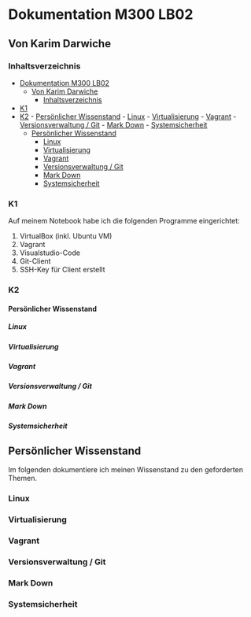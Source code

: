 # Dokumentation M300 LB02
## Von Karim Darwiche

### Inhaltsverzeichnis

- [Dokumentation M300 LB02](#dokumentation-m300-lb02)
  - [Von Karim Darwiche](#von-karim-darwiche)
    - [Inhaltsverzeichnis](#inhaltsverzeichnis)
- [K1](#k1)
- [K2](#k2)
      - [Persönlicher Wissenstand](#persönlicher-wissenstand)
        - [Linux](#linux)
        - [Virtualisierung](#virtualisierung)
        - [Vagrant](#vagrant)
        - [Versionsverwaltung / Git](#versionsverwaltung--git)
        - [Mark Down](#mark-down)
        - [Systemsicherheit](#systemsicherheit)
  - [Persönlicher Wissenstand](#persönlicher-wissenstand-1)
    - [Linux](#linux-1)
    - [Virtualisierung](#virtualisierung-1)
    - [Vagrant](#vagrant-1)
    - [Versionsverwaltung / Git](#versionsverwaltung--git-1)
    - [Mark Down](#mark-down-1)
    - [Systemsicherheit](#systemsicherheit-1)

### K1
Auf meinem Notebook habe ich die folgenden Programme eingerichtet:
1. VirtualBox (inkl. Ubuntu VM)
2. Vagrant
3. Visualstudio-Code
4. Git-Client
5. SSH-Key für Client erstellt

### K2
#### Persönlicher Wissenstand
##### Linux

##### Virtualisierung

##### Vagrant

##### Versionsverwaltung / Git

##### Mark Down

##### Systemsicherheit


## Persönlicher Wissenstand
Im folgenden dokumentiere ich meinen Wissenstand zu den geforderten Themen.

### Linux

### Virtualisierung

### Vagrant

### Versionsverwaltung / Git

### Mark Down

### Systemsicherheit